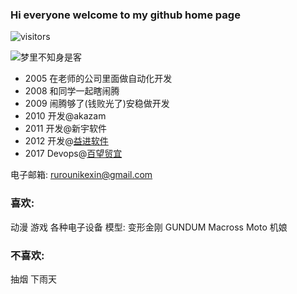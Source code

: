 ### Hi everyone welcome to my github home page

![visitors](https://visitor-badge.glitch.me/badge?page_id=tokyo2006.tokyo2006)


![梦里不知身是客](https://res.cloudinary.com/xinta/image/upload/v1523925289/blogimage/20120609_182219.jpg)

- 2005 在老师的公司里面做自动化开发
- 2008 和同学一起瞎闹腾
- 2009 闹腾够了(钱败光了)安稳做开发
- 2010 开发@akazam
- 2011 开发@新宇软件
- 2012 开发@[益进软件](https://www.eisgroup.com/)
- 2017 Devops@[百望贸宜](https://tradeshiftchina.cn/)

电子邮箱: rurounikexin@gmail.com

### 喜欢:

动漫 游戏 各种电子设备 
模型: 变形金刚 GUNDUM Macross Moto 机娘



### 不喜欢:

抽烟 下雨天

